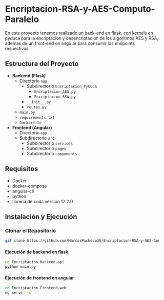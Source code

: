 # Encriptacion-RSA-y-AES-Computo-Paralelo
En este proyecto tenemos realizado un  back-end en flask, con kernels en pyduca para la encriptacion y desencriptacion de los algoritmos AES y RSA, ademas de un front-end en angular para consumir los endpoints respectivos

## Estructura del Proyecto
- **Backend (Flask)**
  - Directorio `app`
    - Subdirectorio `Encriptacion_PyCuda`
      - `Encriptacion_AES.py`
      - `Encriptacion_RSA.py`
    - `__init__.py`
    - `routes.py`
  - `main.py`
  - `requirements.txt`
  - `Dockerfile`
- **Frontend (Angular)**
   - Directorio `app`
    - Subdirectorio `src`
      - Subdirectorio `services`
      - Subdirectorio `pages`
      - Subdirectorio `components`

## Requisitos
- Docker
- docker-compose
- angular-cli
- python
- libreria de cuda version 12.2.0

## Instalación y Ejecución

### Clonar el Repositorio
```bash
git clone https://github.com/MarcosPacheco19/Encriptacion-RSA-y-AES-Computo-Paralelo.git
```
#### Ejecución de backend en flask
```bash
cd Encriptacion-Backend-api
python main.py
```
#### Ejecución de frontend en angular
```bash
cd Encriptacion-Frontend-web
ng serve --o
```
